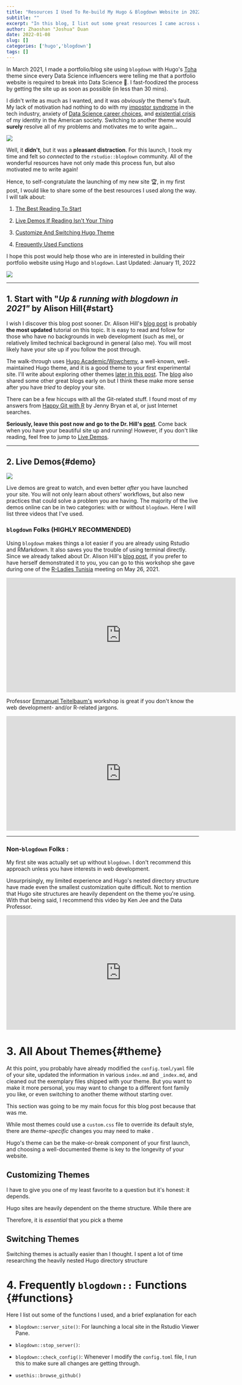 ```yaml
---
title: "Resources I Used To Re-build My Hugo & Blogdown Website in 2022"
subtitle: ""
excerpt: "In this blog, I list out some great resources I came across when rebuidling my hugo website. "
author: Zhaoshan "Joshua" Duan
date: 2022-01-08
slug: []
categories: ['hugo','blogdown']
tags: []
---
```


In March 2021, I made a portfolio/blog site using `blogdown` with Hugo's [Toha](https://toha-guides.netlify.app/) theme since every Data Science influencers were telling me that a portfolio website is required to break into Data Science 🤷. I fast-foodized the process by getting the site up as soon as possible (in less than 30 mins).

I didn't write as much as I wanted, and it was *obviously* the theme's fault. My lack of motivation had nothing to do with my [impostor syndrome](https://en.wikipedia.org/wiki/Impostor_syndrome) in the tech industry, anxiety of [Data Science career choices](https://towardsdatascience.com/why-you-should-consider-being-a-data-engineer-instead-of-a-data-scientist-2cf4e19dc019?gi=1bd3ea277ed8), and [existential crisis](https://yousefgh.medium.com/the-harsh-truth-about-data-science-5f1c2ce3554) of my identity in the American society. Switching to another theme would **surely** resolve all of my problems and motivates me to write again...

![](https://media.giphy.com/media/xT9IgBwI5SLzZGV2PC/giphy.gif)

Well, it **didn't**, but it was a **pleasant distraction**. For this launch, I took my time and felt so *connected* to the `rstudio::blogdown` community. All of the wonderful resources have not only made this process fun, but also motivated me to write again!

Hence, to self-congratulate the launching of my new site 🏆, in my first post, I would like to share some of the best resources I used along the way. I will talk about: 

1.  [The Best Reading To Start](#start)

2.  [Live Demos If Reading Isn't Your Thing](#demo)

3.  [Customize And Switching Hugo Theme](#theme)

4.  [Frequently Used Functions](#functions)

I hope this post would help those who are in interested in building their portfolio website using Hugo and `blogdown`. Last Updated: January 11, 2022

![](https://media0.giphy.com/media/5zf2M4HgjjWszLd4a5/giphy.gif?cid=ecf05e47qc9pcmzsdy9e9imdvn6m64x1vuzh1bkes4nyxqn3&rid=giphy.gif&ct=g)

------------------------------------------------------------------------

## 1. Start with "*Up & running with blogdown in 2021"* by Alison Hill{#start}

I wish I discover this blog post sooner. Dr. Alison Hill's [blog post](https://www.apreshill.com/blog/2020-12-new-year-new-blogdown/) is probably **the most updated** tutorial on this topic. It is easy to read and follow for those who have no backgrounds in web development (such as me), or relatively limited technical background in general (also me). You will most likely have your site up if you follow the post through.  

The walk-through uses [Hugo Academic/Wowchemy](https://wowchemy.com/), a well-known, well-maintained Hugo theme, and it is a good theme to your first experimental site. I'll write about exploring other themes [later in this post](#theme). The [blog](https://www.apreshill.com/blog/2020-12-new-year-new-blogdown/) also shared some other great blogs early on but I think these make more sense after you have *tried* to deploy your site. 

There can be a few hiccups with all the Git-related stuff. I found most of my answers from [Happy Git with R](http://happygitwithr.com/) by Jenny Bryan et al, or just Internet searches.

**Seriously, leave this post now and go to the Dr. Hill's [post](https://www.apreshill.com/blog/2020-12-new-year-new-blogdown/)**. Come back when you have your beautiful site up and running! However, if you don't like reading, feel free to jump to [Live Demos](#demo). 

------------------------------------------------------------------------

## 2. Live Demos{#demo}

![](https://media3.giphy.com/media/WTph4QyrK6jKfo9tI4/giphy.gif?cid=ecf05e47rcb6j1ru6jmddgwqcjz5a3s9rnsv2t5lchacwldj&rid=giphy.gif&ct=g)

Live demos are great to watch, and even better *after* you have launched your site. You will not only learn about others' workflows, but also new practices that could solve a problem you are having. The majority of the live demos online can be in two categories: with or without `blogdown`. Here I will list three videos that I've used.

### `blogdown` Folks (HIGHLY RECOMMENDED)

Using `blogdown` makes things a lot easier if you are already using Rstudio and RMarkdown. It also saves you the trouble of using terminal directly. Since we already talked about Dr. Alison Hill's [blog post](https://www.apreshill.com/blog/2020-12-new-year-new-blogdown/), if you prefer to have herself demonstrated it to you, you can go to this workshop she gave during one of the [R-Ladies Tunisia](https://rladies.org/tunisia-rladies/) meeting on May 26, 2021.

<iframe width="600" height="300" src="https://www.youtube.com/embed/RksaNh5Ywbo" title="YouTube video player" frameborder="0" allow="accelerometer; autoplay; clipboard-write; encrypted-media; gyroscope; picture-in-picture" allowfullscreen>

</iframe>

Professor [Emmanuel Teitelbaum's](https://www.emmanuelteitelbaum.com/) workshop is great if you don't know the web development- and/or R-related jargons.

<iframe width="600" height="300" src="https://www.youtube.com/embed/BHpkLJieXPE" title="YouTube video player" frameborder="0" allow="accelerometer; autoplay; clipboard-write; encrypted-media; gyroscope; picture-in-picture" allowfullscreen>

</iframe>

------------------------------------------------------------------------

### Non-`blogdown` Folks :

My first site was actually set up without `blogdown`. I don't recommend this approach unless you have interests in web development. 

Unsurprisingly, my limited experience and Hugo's nested directory structure have made even the smallest customization quite difficult. Not to mention that Hugo site structures are heavily dependent on the theme you're using. With that being said, I recommend this video by Ken Jee and the Data Professor.

<iframe width="600" height="300" src="https://www.youtube.com/embed/mEZ1Hj5yQ-8" title="YouTube video player" frameborder="0" allow="accelerometer; autoplay; clipboard-write; encrypted-media; gyroscope; picture-in-picture" allowfullscreen>

</iframe>

# 3. All About Themes{#theme}

At this point, you probably have already modified the `config.toml/yaml` file of your site, updated the information in various `index.md` and `_index.md`, and cleaned out the exemplary files shipped with your theme. But you want to make it more personal, you may want to change to a different font family you like, or even switching to another theme without starting over.

This section was going to be my main focus for this blog post because that was me.

While most themes could use a `custom.css` file to override its default style, there are *theme-specific* changes you may need to make .

Hugo's theme can be the make-or-break component of your first launch, and choosing a well-documented theme is key to the longevity of your website.

## Customizing Themes

I have to give you one of my least favorite to a question but it's honest: it depends.

Hugo sites are heavily dependent on the theme structure. While there are

Therefore, it is *essential* that you pick a theme

## Switching Themes

Switching themes is actually easier than I thought. I spent a lot of time researching the heavily nested Hugo directory structure

# 4. Frequently `blogdown::` Functions {#functions}

Here I list out some of the functions I used, and a brief explanation for each

-   `blogdown::server_site()`: For launching a local site in the Rstudio Viewer Pane.

-   `blogdown::stop_server()`: 

-   `blogdown::check_config()`: Whenever I modify the `config.toml` file, I run this to make sure all changes are getting through.

-   `usethis::browse_github()`


